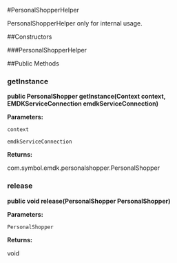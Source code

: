 #PersonalShopperHelper

PersonalShopperHelper only for internal usage.

##Constructors

###PersonalShopperHelper



##Public Methods

### getInstance

**public PersonalShopper getInstance(Context context, EMDKServiceConnection emdkServiceConnection)**



**Parameters:**

`context`

`emdkServiceConnection`

**Returns:**

com.symbol.emdk.personalshopper.PersonalShopper

### release

**public void release(PersonalShopper PersonalShopper)**



**Parameters:**

`PersonalShopper`

**Returns:**

void

